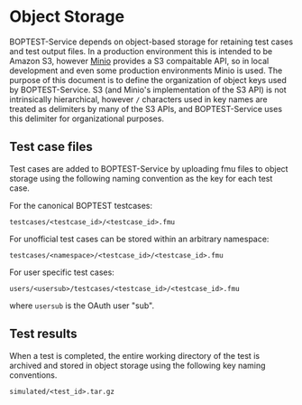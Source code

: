 # Object Storage

BOPTEST-Service depends on object-based storage for retaining test cases and test output files. In a production environment this is intended to be Amazon S3, however [Minio](https://min.io) provides a S3 compaitable API, so in local development and even some production environments Minio is used. The purpose of this document is to define the organization of object keys used by BOPTEST-Service. S3 (and Minio's implementation of the S3 API) is not intrinsically hierarchical, however `/` characters used in key names are treated as delimiters by many of the S3 APIs, and BOPTEST-Service uses this delimiter for organizational purposes.

## Test case files

Test cases are added to BOPTEST-Service by uploading fmu files to object storage using the following naming convention as the key for each test case.

For the canonical BOPTEST testcases:
```
testcases/<testcase_id>/<testcase_id>.fmu
```
For unofficial test cases can be stored within an arbitrary namespace:
```
testcases/<namespace>/<testcase_id>/<testcase_id>.fmu
```
For user specific test cases:
```
users/<usersub>/testcases/<testcase_id>/<testcase_id>.fmu
```
where `usersub` is the OAuth user "sub".

## Test results

When a test is completed, the entire working directory of the test is archived and stored in object storage using the following key naming conventions.
```
simulated/<test_id>.tar.gz
```
